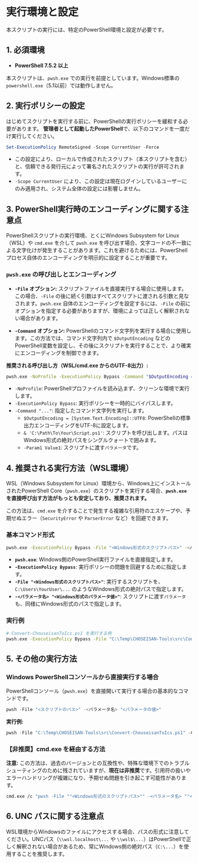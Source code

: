 # 実行環境と設定

本スクリプトの実行には、特定のPowerShell環境と設定が必要です。

## 1. 必須環境

- **PowerShell 7.5.2 以上**

本スクリプトは、`pwsh.exe` での実行を前提としています。Windows標準の `powershell.exe`（5.1以前）では動作しません。

## 2. 実行ポリシーの設定

はじめてスクリプトを実行する前に、PowerShellの実行ポリシーを緩和する必要があります。
**管理者として起動したPowerShell**で、以下のコマンドを一度だけ実行してください。

```powershell
Set-ExecutionPolicy RemoteSigned -Scope CurrentUser -Force
```

- この設定により、ローカルで作成されたスクリプト（本スクリプトを含む）と、信頼できる発行元によって署名されたスクリプトの実行が許可されます。
- `-Scope CurrentUser` により、この設定は現在ログインしているユーザーにのみ適用され、システム全体の設定には影響しません。

## 3. PowerShell実行時のエンコーディングに関する注意点

PowerShellスクリプトの実行環境、とくにWindows Subsystem for Linux（WSL）や `cmd.exe` を介して `pwsh.exe` を呼び出す場合、文字コードの不一致による文字化けが発生することがあります。これを避けるためには、PowerShellプロセス自体のエンコーディングを明示的に設定することが重要です。

### `pwsh.exe` の呼び出しとエンコーディング

- **`-File` オプション:** スクリプトファイルを直接実行する場合に使用します。この場合、`-File` の後に続く引数はすべてスクリプトに渡される引数と見なされます。`pwsh.exe` 自体のエンコーディングを設定するには、`-File` の前にオプションを指定する必要がありますが、環境によっては正しく解釈されない場合があります。

- **`-Command` オプション:** PowerShellのコマンド文字列を実行する場合に使用します。この方法では、コマンド文字列内で `$OutputEncoding` などのPowerShell変数を設定し、その後にスクリプトを実行することで、より確実にエンコーディングを制御できます。

**推奨される呼び出し方（WSL/cmd.exe からのUTF-8出力）:**

```bash
pwsh.exe -NoProfile -ExecutionPolicy Bypass -Command "$OutputEncoding = [System.Text.Encoding]::UTF8; & 'C:\Path\To\Your\Script.ps1' -Param1 Value1"
```

- `-NoProfile`: PowerShellプロファイルを読み込まず、クリーンな環境で実行します。
- `-ExecutionPolicy Bypass`: 実行ポリシーを一時的にバイパスします。
- `-Command "..."`: 指定したコマンド文字列を実行します。
  - `$OutputEncoding = [System.Text.Encoding]::UTF8`: PowerShellの標準出力エンコーディングをUTF-8に設定します。
  - `& 'C:\Path\To\Your\Script.ps1'`: スクリプトを呼び出します。パスはWindows形式の絶対パスをシングルクォートで囲みます。
  - `-Param1 Value1`: スクリプトに渡す`パラメータ`です。

## 4. 推奨される実行方法（WSL環境）

WSL（Windows Subsystem for Linux）環境から、Windows上にインストールされたPowerShell Core（`pwsh.exe`）のスクリプトを実行する場合、**`pwsh.exe` を直接呼び出す方法がもっとも安定しており、推奨されます。**

この方法は、`cmd.exe` を介することで発生する複雑な引用符のエスケープや、予期せぬエラー（`SecurityError` や `ParserError` など）を回避できます。

### 基本コマンド形式

```bash
pwsh.exe -ExecutionPolicy Bypass -File "<Windows形式のスクリプトパス>" -<パラメータ名> "<Windows形式のパラメータ値>"
```

- **`pwsh.exe`**: Windows側のPowerShell実行ファイルを直接指定します。
- **`-ExecutionPolicy Bypass`**: 実行ポリシーの問題を回避するために指定します。
- **`-File "<Windows形式のスクリプトパス>"`**: 実行するスクリプトを、`C:\Users\YourUser\...` のようなWindows形式の絶対パスで指定します。
- **`-<パラメータ名> "<Windows形式のパラメータ値>"`**: スクリプトに渡す`パラメータ`も、同様にWindows形式のパスで指定します。

### 実行例

```bash
# Convert-ChouseisanToIcs.ps1 を実行する例
pwsh.exe -ExecutionPolicy Bypass -File "C:\Temp\CHOSEISAN-Tools\src\Convert-ChouseisanToIcs.ps1" -CsvPath "C:\Temp\CHOSEISAN-Tools\testdata\normal.csv" -IcsPath "C:\Temp\CHOSEISAN-Tools\my-schedule.ics"
```

## 5. その他の実行方法

### Windows PowerShellコンソールから直接実行する場合

PowerShellコンソール（`pwsh.exe`）を直接開いて実行する場合の基本的なコマンドです。

```powershell
pwsh -File "<スクリプトのパス>" -<パラメータ名> "<パラメータの値>"
```

**実行例:**

```powershell
pwsh -File "C:\Temp\CHOSEISAN-Tools\src\Convert-ChouseisanToIcs.ps1" -CsvPath ".\testdata\normal.csv" -IcsPath ".\my-schedule.ics"
```

### 【非推奨】cmd.exe を経由する方法

**注意:** この方法は、過去のバージョンとの互換性や、特殊な環境下でのトラブルシューティングのために残されていますが、**現在は非推奨**です。引用符の扱いやエラーハンドリングが複雑になり、予期せぬ問題を引き起こす可能性があります。

```bash
cmd.exe /c "pwsh -File ""<Windows形式のスクリプトパス>"" -<パラメータ名> ""<Windows形式のパラメータ値>"" "
```

## 6. UNC パスに関する注意点

WSL環境からWindowsのファイルにアクセスする場合、パスの形式に注意してください。UNCパス（`\\wsl.localhost\...` や `\\wsl$\...`）はPowerShellで正しく解釈されない場合があるため、常にWindows側の絶対パス（`C:\...`）を使用することを推奨します。
